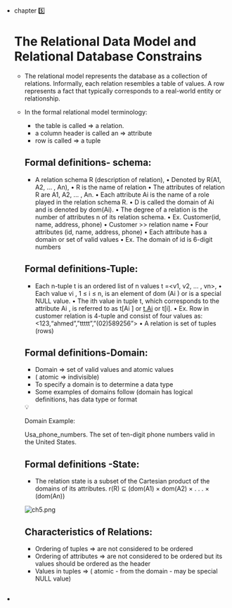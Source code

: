
- chapter 5️⃣
    
    # The Relational Data Model and Relational Database Constrains
    
    - The relational model represents the database as
    a collection of relations. Informally, each relation
    resembles a table of values. A row represents a
    fact that typically corresponds to a real-world
    entity or relationship.
    - In the formal relational model terminology:
        - the table is called ⇒ a relation.
        - a column header is called an ⇒ attribute
        - row is called ⇒ a tuple
        
        ## Formal definitions- schema:
        
        - A relation schema R (description of relation),
        • Denoted by R(A1, A2, ... , An),
        • R is the name of relation
        • The attributes of relation R are A1, A2, ... , An.
        • Each attribute Ai is the name of a role played in the relation schema R.
        • D is called the domain of Ai and is denoted by dom(Ai).
        • The degree of a relation is the number of attributes n of its relation schema.
        • Ex. Customer(id, name, address, phone)
        • Customer >> relation name
        • Four attributes (id, name, address, phone)
        • Each attribute has a domain or set of valid values
        • Ex. The domain of id is 6-digit numbers
        
        ## Formal definitions-Tuple:
        
        - Each n-tuple t is an ordered list of n values t =<v1, v2, ... , vn>,
        • Each value vi , 1 ≤ i ≤ n, is an element of dom (Ai ) or is a special NULL
        value.
        • The ith value in tuple t, which corresponds to the attribute Ai , is
        referred to as t[Ai ] or [t.Ai](http://t.ai/) or t[i].
        • Ex. Row in customer relation is 4-tuple and consist of four values as:
                  <123,“ahmed”,”ttttt”,”(02)589256”>
        • A relation is set of tuples (rows)
        
        ## Formal definitions-Domain:
        
        - Domain ⇒ set of valid values and atomic values
        - ( atomic ⇒ indivisible)
        - To specify a domain is to determine a data type
        - Some examples of domains follow (domain has logical definitions, has data type or format
        
        <aside>
        💡
        
        Domain Example:
        
        Usa_phone_numbers. The set of ten-digit phone        numbers valid in the United
        States.
        
        </aside>
        
        ## Formal definitions -State:
        
        - The relation state is a subset of the Cartesian product of the
        domains of its attributes.  r(R) ⊆ (dom(A1) × dom(A2) × . . . × (dom(An))
        
        ![ch5.png](ch5.png)
        
        ## Characteristics of Relations:
        
        - Ordering of tuples ⇒ are not considered to be ordered
        - Ordering of attributes ⇒ are not considered to be ordered but its values should be ordered as the header
        - Values in tuples ⇒ ( atomic - from the domain - may be special NULL value)

## 

-
